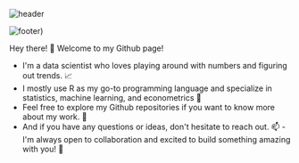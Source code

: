 
![header](https://capsule-render.vercel.app/api?type=slice&color=gradient&height=300&section=header&text=capsule%20render&desc=Hello%20capsule%20render&fontSize=60&animation=scaleIn)


![footer](https://capsule-render.vercel.app/api?type=wave&color=gradient&height=300&section=footer&text=capsule%20render&desc=Hello%20capsule%20render&fontSize=60&animation=fadeIn))



Hey there! 👋 Welcome to my Github page! 

- I'm a data scientist who loves playing around with numbers and figuring out trends. 📈
- I mostly use R as my go-to programming language and specialize in statistics, machine learning, and econometrics 👷
- Feel free to explore my Github repositories if you want to know more about my work. 🌟 
- And if you have any questions or ideas, don't hesitate to reach out. 📫
-I'm always open to collaboration and excited to build something amazing with you! 🚀


<!---
kayaozkur/kayaozkur is a ✨ special ✨ repository because its `README.md` (this file) appears on your GitHub profile.
You can click the Preview link to take a look at your changes.
--->
